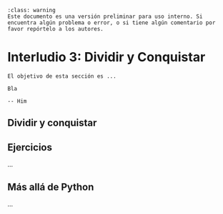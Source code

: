 ```{admonition} Versión borrador / preliminar
:class: warning
Este documento es una versión preliminar para uso interno. Si encuentra algún problema o error, o si tiene algún comentario por favor repórtelo a los autores.
```


# Interludio 3: Dividir y Conquistar

```{admonition} Objetivo de la sección
El objetivo de esta sección es ...
```

```{epigraph}
Bla

-- Him
```

## Dividir y conquistar




## Ejercicios

...


## Más allá de Python

...



